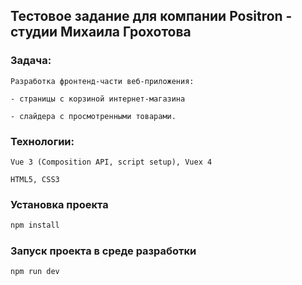 ## Тестовое задание для компании Positron - студии Михаила Грохотова

### Задача: 
    Pазработка фронтенд-части веб-приложения:

    - страницы с корзиной интернет-магазина

    - слайдера с просмотренными товарами.


### Технологии: 
    Vue 3 (Composition API, script setup), Vuex 4

    HTML5, CSS3

### Установка проекта

```sh
npm install
```

### Запуск проекта в среде разработки

```sh
npm run dev
```

